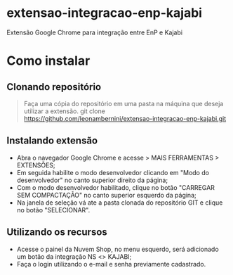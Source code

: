 # extensao-integracao-enp-kajabi
Extensão Google Chrome para integração entre EnP e Kajabi


# Como instalar

## Clonando repositório
> Faça uma cópia do repositório em uma pasta na máquina que deseja utilizar a extensão.
> git clone https://github.com/leonambernini/extensao-integracao-enp-kajabi.git

## Instalando extensão
- Abra o navegador Google Chrome e acesse > MAIS FERRAMENTAS > EXTENSÕES;
- Em seguida habilite o modo desenvolvedor clicando em "Modo do desenvolvedor" no canto superior direito da página;
- Com o modo desenvolvedor habilitado, clique no botão "CARREGAR SEM COMPACTAÇÃO" no canto superior esquerdo da página;
- Na janela de seleção vá ate a pasta clonada do repositório GIT e clique no botão "SELECIONAR".

## Utilizando os recursos
- Acesse o painel da Nuvem Shop, no menu esquerdo, será adicionado um botão da integração NS <> KAJABI;
- Faça o login utilizando o e-mail e senha previamente cadastrado.